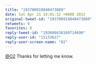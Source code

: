 ```yaml
---
title: "193700919840473089"
date: Sat Apr 21 14:01:12 +0000 2012
original-tweet-id: "193700919840473089"
retweets: 0
favorites: 0
reply-tweet-id: "193686630169714690"
reply-user-id: "15133627"
reply-user-screen-name: "O2"
---
```

<a href="https://twitter.com/O2">@O2</a> Thanks for letting me know.
